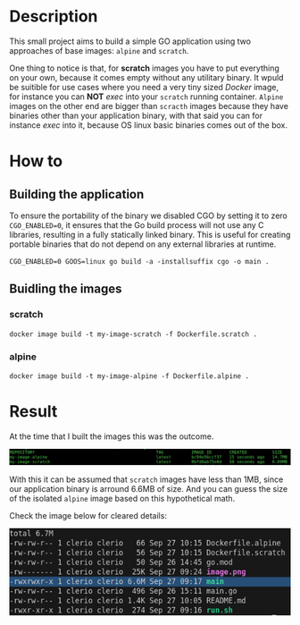 # Description

This small project aims to build a simple GO application using two approaches of base images: `alpine` and `scratch`.

One thing to notice is that, for **scratch** images you have to put everything on your own, because it comes empty without any utilitary binary. It wpuld be suitible for use cases where you  need a very tiny sized *Docker* image, for instance you can **NOT** *exec* into your `scratch` running container. `Alpine` images on the other end are bigger than `scracth` images because they have binaries other than your application binary, with that said you can for instance *exec* into it, because OS linux basic binaries comes out of the box. 

# How to

## Building the application

To ensure the portability of the binary we disabled CGO by setting it to zero `CGO_ENABLED=0`, it ensures that the Go build process will not use any C libraries, resulting in a fully statically linked binary. This is useful for creating portable binaries that do not depend on any external libraries at runtime.



    CGO_ENABLED=0 GOOS=linux go build -a -installsuffix cgo -o main .

## Buidling the images

### scratch
    
    docker image build -t my-image-scratch -f Dockerfile.scratch .


### alpine

    docker image build -t my-image-alpine -f Dockerfile.alpine .


# Result

At the time that I built the images this was the outcome.

![result!](image.png "Result")

With this it can be assumed that `scratch` images have less than 1MB, since our application binary is arround 6.6MB of size. And you can guess the size of the isolated `alpine` image based on this hypothetical math.

Check the image below for cleared details:

![Project file sizes!](image2.png "Project file sizes")




